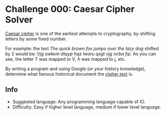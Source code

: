 # Challenge 000: Caesar Cipher Solver

[Caesar cipher](https://en.wikipedia.org/wiki/Caesar_cipher) is one of the earliest attempts to cryptography,
by shifting letters by some fixed number.

For example: the text *The quick brown fox jumps over the lazy dog* shifted by 2 would be:
*Vjg swkem dtqyp hqz lworu qxgt vjg ncba fqi*.
As you can see, the letter *T* was mapped to *V*, *h* was mapped to *j*, etc.

By writing a program and using Google (or your history knowledge),
determine what famous historical document the [cipher text](ciphertext.txt) is.

## Info
* Suggested language: Any programming language capable of IO.
* Difficulty: Easy if higher level language, medium if lower level language.
